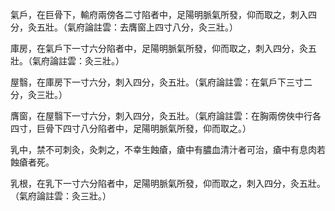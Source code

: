氣戶，在巨骨下，輸府兩傍各二寸陷者中，足陽明脈氣所發，仰而取之，刺入四分，灸五壯。（氣府論註雲：去膺窗上四寸八分，灸三壯。）

庫房，在氣戶下一寸六分陷者中，足陽明脈氣所發，仰而取之，刺入四分，灸五壯。（氣府論註雲：灸三壯。）

屋翳，在庫房下一寸六分，刺入四分，灸五壯。（氣府論註雲：在氣戶下三寸二分，灸三壯。）

膺窗，在屋翳下一寸六分，刺入四分，灸五壯。（氣府論註雲：在胸兩傍俠中行各四寸，巨骨下四寸八分陷者中，足陽明脈氣所發，仰而取之。）

乳中，禁不可刺灸，灸刺之，不幸生蝕瘡，瘡中有膿血清汁者可治，瘡中有息肉若蝕瘡者死。

乳根，在乳下一寸六分陷者中，足陽明脈氣所發，仰而取之，刺入四分，灸五壯。（氣府論註雲：灸三壯。）